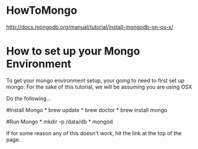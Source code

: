 HowToMongo
==========


http://docs.mongodb.org/manual/tutorial/install-mongodb-on-os-x/
# How to set up your Mongo Environment

To get your mongo environment setup, your going to need to first set up mongo. 
For the sake of this tutorial, we will be assuming you are using OSX


Do the following...


#Install Mongo
	* brew update
	* brew doctor
	* brew install mongo

#Run Mongo
	* mkdir -p /data/db
	* mongod


If for some reason any of this doesn't work, hit the link at the top of the page.
